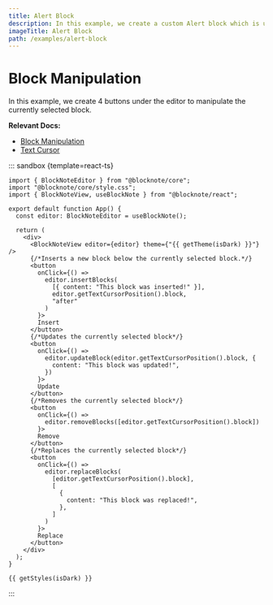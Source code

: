 ```yaml
---
title: Alert Block
description: In this example, we create a custom Alert block which is used to emphasize text.
imageTitle: Alert Block
path: /examples/alert-block
---
```


<script setup>
import { useData } from 'vitepress';
import { getTheme, getStyles } from "../demoUtils";

const { isDark } = useData();
</script>

# Block Manipulation

In this example, we create 4 buttons under the editor to manipulate the currently selected block.

**Relevant Docs:**

- [Block Manipulation](/docs/manipulating-blocks)
- [Text Cursor](/docs/cursor-selections#text-cursor)

::: sandbox {template=react-ts}

```typescript-vue /App.tsx
import { BlockNoteEditor } from "@blocknote/core";
import "@blocknote/core/style.css";
import { BlockNoteView, useBlockNote } from "@blocknote/react";

export default function App() {
  const editor: BlockNoteEditor = useBlockNote();

  return (
    <div>
      <BlockNoteView editor={editor} theme={"{{ getTheme(isDark) }}"} />
      {/*Inserts a new block below the currently selected block.*/}
      <button
        onClick={() =>
          editor.insertBlocks(
            [{ content: "This block was inserted!" }],
            editor.getTextCursorPosition().block,
            "after"
          )
        }>
        Insert
      </button>
      {/*Updates the currently selected block*/}
      <button
        onClick={() =>
          editor.updateBlock(editor.getTextCursorPosition().block, {
            content: "This block was updated!",
          })
        }>
        Update
      </button>
      {/*Removes the currently selected block*/}
      <button
        onClick={() =>
          editor.removeBlocks([editor.getTextCursorPosition().block])
        }>
        Remove
      </button>
      {/*Replaces the currently selected block*/}
      <button
        onClick={() =>
          editor.replaceBlocks(
            [editor.getTextCursorPosition().block],
            [
              {
                content: "This block was replaced!",
              },
            ]
          )
        }>
        Replace
      </button>
    </div>
  );
}

```

```css-vue /styles.css [hidden]
{{ getStyles(isDark) }}
```

:::